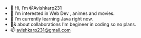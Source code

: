 - 👋 Hi, I’m @Avishkarp231
- 👀 I’m interested in Web Dev , animes and movies.
- 🌱 I’m currently learning Java right now.
- 💞️& about collaborations I'm begineer in coding so no plans.
- 📫 avishkarp231@gmail.com

<!---
Avishkarp231/Avishkarp231 is a ✨ special ✨ repository because its `README.md` (this file) appears on your GitHub profile.
You can click the Preview link to take a look at your changes.
--->
